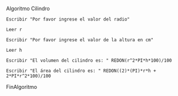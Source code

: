 
Algoritmo Cilindro 

	Escribir "Por favor ingrese el valor del radio"
	
	Leer r
	
	Escribir "Por favor ingrese el valor de la altura en cm"
	
	Leer h
	
	Escribir "El volumen del cilindro es: " REDON(r^2*PI*h*100)/100
	
	Escribir "El área del cilindro es: " REDON((2)*(PI)*r*h + 2*PI*r^2*100)/100
	
FinAlgoritmo

